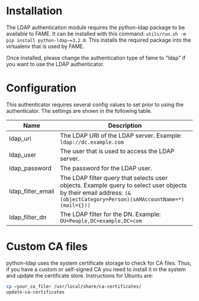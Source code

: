 # Installation

The LDAP authentication module requires the python-ldap package to be available to FAME. It can be installed with this command: `utils/run.sh -m pip install python-ldap~=3.2.0`. This installs the required package into the virtualenv that is used by FAME.

Once installed, please change the authentication type of fame to "ldap" if you want to use the LDAP authenticator.

# Configuration

This authenticator requires several config values to set prior to using the authenticator. The settings are shown in the following table.

| Name  | Description|
|------|------------|
| ldap_uri | The LDAP URI of the LDAP server. Example: `ldap://dc.example.com` |
| ldap_user | The user that is used to access the LDAP server. |
| ldap_password | The password for the LDAP user. |
| ldap_filter_email | The LDAP filter query that selects user objects. Example query to select user objects by their email address: `(&(objectCategory=Person)(sAMAccountName=*)(mail={}))` |
| ldap_filter_dn | The LDAP filter for the DN. Example: `OU=People,DC=example,DC=com`|


# Custom CA files

python-ldap uses the system certificate storage to check for CA files. Thus, if you have a custom or self-signed CA you need to install it in the system and update the certificate store. Instructions for Ubuntu are:
```bash
cp <your_ca_file> /usr/local/share/ca-certificates/
update-ca-certificates
```
